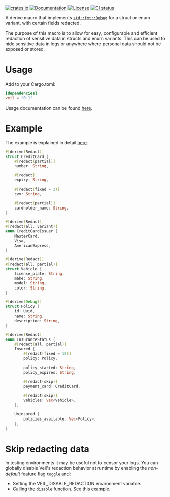 [![crates.io](https://img.shields.io/crates/v/veil.svg)](https://crates.io/crates/veil)
[![Documentation](https://docs.rs/veil/badge.svg)](https://docs.rs/veil/)
[![License](https://img.shields.io/crates/l/veil)](https://github.com/primait/veil/blob/master/LICENSE)
[![CI status](https://drone-1.prima.it/api/badges/primait/veil/status.svg?branch=master)](https://drone-1.prima.it/primait/veil)

A derive macro that implements [`std::fmt::Debug`](https://doc.rust-lang.org/std/fmt/trait.Debug.html) for a struct or enum variant, with certain fields redacted.

The purpose of this macro is to allow for easy, configurable and efficient redaction of sensitive data in structs and enum variants.
This can be used to hide sensitive data in logs or anywhere where personal data should not be exposed or stored.

# Usage

Add to your Cargo.toml:

```toml
[dependencies]
veil = "0.1"
```

Usage documentation can be found [here](https://docs.rs/veil).

# Example

The example is explained in detail [here](https://docs.rs/veil).

```rust
#[derive(Redact)]
struct CreditCard {
    #[redact(partial)]
    number: String,

    #[redact]
    expiry: String,

    #[redact(fixed = 3)]
    cvv: String,

    #[redact(partial)]
    cardholder_name: String,
}

#[derive(Redact)]
#[redact(all, variant)]
enum CreditCardIssuer {
    MasterCard,
    Visa,
    AmericanExpress,
}

#[derive(Redact)]
#[redact(all, partial)]
struct Vehicle {
    license_plate: String,
    make: String,
    model: String,
    color: String,
}

#[derive(Debug)]
struct Policy {
    id: Uuid,
    name: String,
    description: String,
}

#[derive(Redact)]
enum InsuranceStatus {
    #[redact(all, partial)]
    Insured {
        #[redact(fixed = 12)]
        policy: Policy,

        policy_started: String,
        policy_expires: String,

        #[redact(skip)]
        payment_card: CreditCard,

        #[redact(skip)]
        vehicles: Vec<Vehicle>,
    },

    Uninsured {
        policies_available: Vec<Policy>,
    },
}
```

# Skip redacting data
In testing environments it may be useful not to censor your logs. You can globally disable Veil's redaction behavior at runtime by enabling the *non-default* feature flag `toggle` and:
- Setting the VEIL_DISABLE_REDACTION environment variable.
- Calling the `disable` function. See this [example](examples/disable_redaction.rs).
